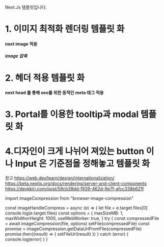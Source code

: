 Next.Js 템플릿입니다.

<h1> <b>1. 이미지 최적화 렌더링</n> 템플릿 화 </b></h1> 
 <h4>next image 적용</h4>
 <h5>image 압축</h5>

<h1> <b>2. 헤더 적용</n> 템플릿 화 </b></h1>
<h4>next head 를 통해 seo를 위한 동적인 meta 태그 적용</h4>

<h1> <b>3. Portal를 이용한 tooltip과 modal</n> 템플릿 화 </b></h1>

<h1> <b>4.디자인이 크게 나뉘어 져있는 button 이나 Input 은 기준점을 정해놓고 </n> 템플릿 화 </b></h1>

참고 https://web.dev/learn/design/internationalization/
https://beta.nextjs.org/docs/rendering/server-and-client-components
https://devkkiri.com/post/59cb38dd-f939-462d-9e7f-afcc338b621f

import imageCompression from "browser-image-compression"

const imageHandleCompress = async (e) => {
let file = e.target.files[0]
console.log(e.target.files)
const options = {
maxSizeMB: 1,
maxWidthorHeight: 1000,
useWebWorker: true,
}
try {
const compressedFile = await imageCompression(file, options)
setFile(compressedFile)
const promise = imageCompression.getDataUrlFromFile(compressedFile)
promise.then((result) => {
setFileUrl(result)
})
} catch (error) {
console.log(error)
}
}
